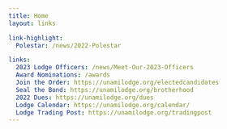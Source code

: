 ```yaml
---
title: Home
layout: links

link-highlight:
  Polestar: /news/2022-Polestar

links:
  2023 Lodge Officers: /news/Meet-Our-2023-Officers
  Award Nominations: /awards
  Join the Order: https://unamilodge.org/electedcandidates
  Seal the Bond: https://unamilodge.org/brotherhood
  2022 Dues: https://unamilodge.org/dues
  Lodge Calendar: https://unamilodge.org/calendar/
  Lodge Trading Post: https://unamilodge.org/tradingpost
---
```

